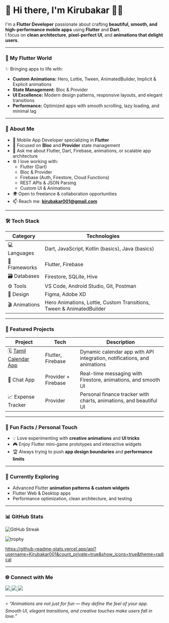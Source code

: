 # 👋 Hi there, I'm Kirubakar 👨‍💻

I'm a **Flutter Developer** passionate about crafting **beautiful, smooth, and high-performance mobile apps** using **Flutter** and **Dart**.  
I focus on **clean architecture**, **pixel-perfect UI**, and **animations that delight users**.  

---

### 🎨 My Flutter World
✨ Bringing apps to life with:
- **Custom Animations:** Hero, Lottie, Tween, AnimatedBuilder, Implicit & Explicit animations  
- **State Management:** Bloc & Provider  
- **UI Excellence:** Modern design patterns, responsive layouts, and elegant transitions  
- **Performance:** Optimized apps with smooth scrolling, lazy loading, and minimal lag  

---

### 🚀 About Me
- 💼 Mobile App Developer specializing in **Flutter**
- 🧠 Focused on **Bloc** and **Provider** state management
- 💬 Ask me about Flutter, Dart, Firebase, animations, or scalable app architecture
- ⚙️ I love working with:
  - Flutter (Dart)
  - Bloc & Provider
  - Firebase (Auth, Firestore, Cloud Functions)
  - REST APIs & JSON Parsing
  - Custom UI & Animations
- 🌍 Open to freelance & collaboration opportunities
- 📫 Reach me: **[kirubakar001@gmail.com](mailto:kirubakar001@gmail.com)**

---

### 🛠️ Tech Stack

| Category | Technologies |
|-----------|---------------|
| 💻 Languages | Dart, JavaScript, Kotlin (basics), Java (basics) |
| 🧩 Frameworks | Flutter, Firebase |
| 🗃️ Databases | Firestore, SQLite, Hive |
| ⚙️ Tools | VS Code, Android Studio, Git, Postman |
| 🎨 Design | Figma, Adobe XD |
| 🎬 Animations | Hero Animations, Lottie, Custom Transitions, Tween & AnimatedBuilder |

---

### 📱 Featured Projects
| Project | Tech | Description |
|---------|------|-------------|
| 🗓️ [Tamil Calendar App](https://play.google.com/store) | Flutter, Firebase | Dynamic calendar app with API integration, notifications, and animations |
| 💬 Chat App | Provider + Firebase | Real-time messaging with Firestore, animations, and smooth UI |
| 📈 Expense Tracker | Provider | Personal finance tracker with charts, animations, and beautiful UI |

---

### 🌟 Fun Facts / Personal Touch
- 💡 Love experimenting with **creative animations** and **UI tricks**  
- 🎮 Enjoy Flutter mini-game prototypes and interactive widgets  
- 🏆 Always trying to push **app design boundaries** and **performance limits**

---

### 🧠 Currently Exploring
- Advanced Flutter **animation patterns & custom widgets**  
- Flutter Web & Desktop apps  
- Performance optimization, clean architecture, and testing  

---

### 📊 GitHub Stats
![GitHub Streak](https://streak-stats.demolab.com?user=Kirubakar001&theme=radical)

![trophy](https://github-profile-trophy.vercel.app/?username=Kirubakar001&theme=radical)


https://github-readme-stats.vercel.app/api?username=Kirubakar001&count_private=true&show_icons=true&theme=radical


---

### 🌐 Connect with Me
<p align="left">
  <a href="https://www.linkedin.com/in/kirubakar-c/" target="_blank">
    <img src="https://img.shields.io/badge/LinkedIn-0077B5?style=for-the-badge&logo=linkedin&logoColor=white"/>
  </a>
  <a href="mailto:kirubakar001@gmail.com">
    <img src="https://img.shields.io/badge/Gmail-D14836?style=for-the-badge&logo=gmail&logoColor=white"/>
  </a>
  <a href="https://github.com/Kirubakar001" target="_blank">
    <img src="https://img.shields.io/badge/GitHub-000000?style=for-the-badge&logo=github&logoColor=white"/>
  </a>
</p>

---

⭐️ *“Animations are not just for fun — they define the feel of your app. Smooth UI, elegant transitions, and creative touches make users fall in love.”*
